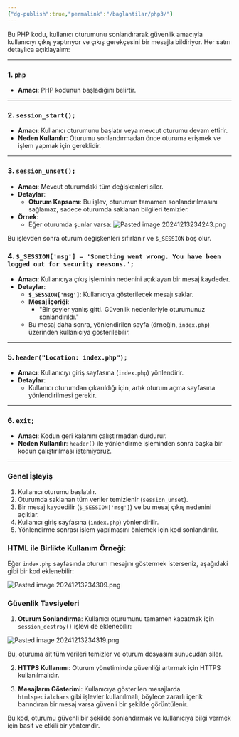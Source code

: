 ```yaml
---
{"dg-publish":true,"permalink":"/baglantilar/php3/"}
---
```



Bu PHP kodu, kullanıcı oturumunu sonlandırarak güvenlik amacıyla kullanıcıyı çıkış yaptırıyor ve çıkış gerekçesini bir mesajla bildiriyor. Her satırı detaylıca açıklayalım:

---

### 1. **`php`**

- **Amacı**: PHP kodunun başladığını belirtir.

---

### 2. **`session_start();`**

- **Amacı**: Kullanıcı oturumunu başlatır veya mevcut oturumu devam ettirir.
- **Neden Kullanılır**: Oturumu sonlandırmadan önce oturuma erişmek ve işlem yapmak için gereklidir.

---

### 3. **`session_unset();`**

- **Amacı**: Mevcut oturumdaki tüm değişkenleri siler.
- **Detaylar**:
    - **Oturum Kapsamı**: Bu işlev, oturumun tamamen sonlandırılmasını sağlamaz, sadece oturumda saklanan bilgileri temizler.
- **Örnek**:
    - Eğer oturumda şunlar varsa:
![Pasted image 20241213234243.png](/img/user/resimler/Pasted%20image%2020241213234243.png)

Bu işlevden sonra oturum değişkenleri sıfırlanır ve `$_SESSION` boş olur.


### 4. **`$_SESSION['msg'] = 'Something went wrong. You have been logged out for security reasons.';`**

- **Amacı**: Kullanıcıya çıkış işleminin nedenini açıklayan bir mesaj kaydeder.
- **Detaylar**:
    - **`$_SESSION['msg']`**: Kullanıcıya gösterilecek mesajı saklar.
    - **Mesaj İçeriği**:
        - "Bir şeyler yanlış gitti. Güvenlik nedenleriyle oturumunuz sonlandırıldı."
    - Bu mesaj daha sonra, yönlendirilen sayfa (örneğin, `index.php`) üzerinden kullanıcıya gösterilebilir.

---

### 5. **`header("Location: index.php");`**

- **Amacı**: Kullanıcıyı giriş sayfasına (`index.php`) yönlendirir.
- **Detaylar**:
    - Kullanıcı oturumdan çıkarıldığı için, artık oturum açma sayfasına yönlendirilmesi gerekir.

---

### 6. **`exit;`**

- **Amacı**: Kodun geri kalanını çalıştırmadan durdurur.
- **Neden Kullanılır**: `header()` ile yönlendirme işleminden sonra başka bir kodun çalıştırılması istemiyoruz.

---

### Genel İşleyiş

1. Kullanıcı oturumu başlatılır.
2. Oturumda saklanan tüm veriler temizlenir (`session_unset`).
3. Bir mesaj kaydedilir (`$_SESSION['msg']`) ve bu mesaj çıkış nedenini açıklar.
4. Kullanıcı giriş sayfasına (`index.php`) yönlendirilir.
5. Yönlendirme sonrası işlem yapılmasını önlemek için kod sonlandırılır.


### HTML ile Birlikte Kullanım Örneği:

Eğer `index.php` sayfasında oturum mesajını göstermek isterseniz, aşağıdaki gibi bir kod eklenebilir:

![Pasted image 20241213234309.png](/img/user/resimler/Pasted%20image%2020241213234309.png)


### Güvenlik Tavsiyeleri

1. **Oturum Sonlandırma**: Kullanıcı oturumunu tamamen kapatmak için `session_destroy()` işlevi de eklenebilir:

![Pasted image 20241213234319.png](/img/user/resimler/Pasted%20image%2020241213234319.png)

Bu, oturuma ait tüm verileri temizler ve oturum dosyasını sunucudan siler.
    
2. **HTTPS Kullanımı**: Oturum yönetiminde güvenliği artırmak için HTTPS kullanılmalıdır.
    
3. **Mesajların Gösterimi**: Kullanıcıya gösterilen mesajlarda `htmlspecialchars` gibi işlevler kullanılmalı, böylece zararlı içerik barındıran bir mesaj varsa güvenli bir şekilde görüntülenir.
    

Bu kod, oturumu güvenli bir şekilde sonlandırmak ve kullanıcıya bilgi vermek için basit ve etkili bir yöntemdir.

